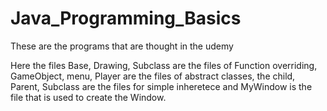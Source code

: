 # Java_Programming_Basics
These are the programs that are thought in the udemy

Here the files Base, Drawing, Subclass are the files of Function overriding, GameObject, menu, Player are the files of abstract classes, the child, Parent, Subclass are the files for simple inheretece and MyWindow is the file that is used to create the Window.
